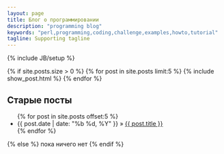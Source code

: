 ```yaml
---
layout: page
title: Блог о программировании
description: "programming blog"
keywords: "perl,programming,coding,challenge,examples,howto,tutorial"
tagline: Supporting tagline
---
```

{% include JB/setup %}

{% if site.posts.size > 0 %}
{% for post in site.posts limit:5 %}
  {% include show_post.html %}
{% endfor %}

<div class="old_posts">
<h2 class="title">Старые посты</h2>

<ul class="posts">
  {% for post in site.posts offset:5 %}
    <li><span class="date">{{ post.date | date: "%b %d, %Y" }}</span> &raquo; <a href="{{ post.url }}">{{ post.title }}</a></li>
  {% endfor %}
</ul>
</div>

{% else %}
пока ничего нет
{% endif %}
